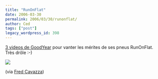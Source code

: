 ```yaml
---
title: "RunOnFlat"
date: 2006-03-30
permalink: 2006/03/30/runonflat/
author: Ced
tags: ["post"]
legacy_wordpress_id: 398
---
```


<a href="http://eu.goodyear.com/fr_fr/goodyear/videos/runonflat/Copy_of_index.jsp" hreflang="fr">3 videos de GoodYear</a> pour vanter les mérites de ses pneus RunOnFlat. Très drôle :-)

[<img src="https://64k.be/wp-content/uploads/2006/humour/rononflat.jpg" />](http://eu.goodyear.com/fr_fr/goodyear/videos/runonflat/Copy_of_index.jsp)

<!-- excerpt -->

(via <a href="http://www.fredcavazza.net/index.php?2006/03/30/1112-c-est-pourtant-pas-complique-de-faire-du-buzz-ethique-" hreflang="en">Fred Cavazza</a>)
